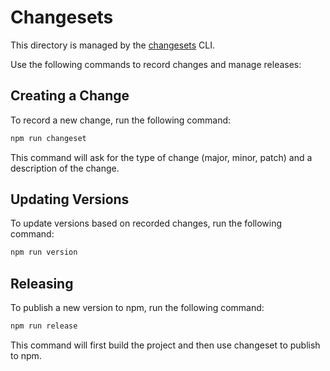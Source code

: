 # Changesets

This directory is managed by the [changesets](https://github.com/changesets/changesets) CLI.

Use the following commands to record changes and manage releases:

## Creating a Change

To record a new change, run the following command:

```bash
npm run changeset
```

This command will ask for the type of change (major, minor, patch) and a description of the change.

## Updating Versions

To update versions based on recorded changes, run the following command:

```bash
npm run version
```

## Releasing

To publish a new version to npm, run the following command:

```bash
npm run release
```

This command will first build the project and then use changeset to publish to npm. 